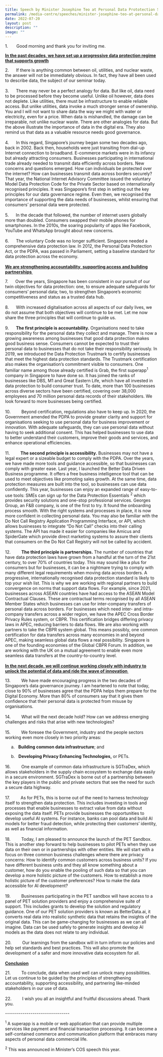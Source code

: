 ```yaml
---
title: Speech by Minister Josephine Teo at Personal Data Prototection Seminar 2022
permalink: /media-centre/speeches/minister-josephine-teo-at-personal-data-protection-seminar-2022/
date: 2022-07-20
layout: post
description: ""
image: ""
---
```

<p>1. <span style="white-space: pre;">		</span>Good morning and thank you for inviting me.&nbsp;</p>
<p>
<strong><span style="text-decoration: underline;">In the past decades, we have set up a progressive data protection regime that supports growth</span></strong>&nbsp;</p>
<p>
2.<span style="white-space: pre;">		</span>If there is anything common between oil, utilities, and nuclear waste, the answer will not be immediately obvious. In fact, they have all been used to describe data, the subject of our seminar today.&nbsp;<br>
<br>
3. <span style="white-space: pre;">		</span>There may never be a perfect analogy for data. But like oil, data need to be processed before they become useful. Unlike oil however, data does not deplete. Like utilities, there must be infrastructure to enable reliable access. But unlike utilities, data invoke a much stronger sense of ownership. You and I will not want to share data the way we might with water or electricity, even for a price. When data is mishandled, the damage can be irreparable, not unlike nuclear waste. There are other analogies for data. But the above illustrate the importance of data in the digital era. They also remind us that data as a valuable resource needs good governance.&nbsp;<br>
<br>
4. <span style="white-space: pre;">		</span>In this regard, Singapore’s journey began some two decades ago, back in 2002. Back then, households were just transiting from dial-up Internet connection to broadband. E-commerce markets were in its infancy but already attracting consumers. Businesses participating in international trade already needed to transmit data efficiently across borders. New concerns and questions emerged. How can individuals be protected over the internet? How can businesses transmit data across borders securely? That year, the National Internet Advisory Committee issued the voluntary Model Data Protection Code for the Private Sector based on internationally recognised principles. It was Singapore’s first step in setting out the key principles for our data governance regime. Even then, we recognised the importance of supporting the data needs of businesses, whilst ensuring that consumers’ personal data were protected.&nbsp;<br>
<br>
5. <span style="white-space: pre;">		</span>In the decade that followed, the number of internet users globally more than doubled. Consumers swapped their mobile phones for smartphones. In the 2010s, the soaring popularity of apps like Facebook, YouTube and WhatsApp brought about new concerns.&nbsp;<br>
<br>
6. <span style="white-space: pre;">		</span>The voluntary Code was no longer sufficient. Singapore needed a comprehensive data protection law. In 2012, the Personal Data Protection Act, or the PDPA, was passed in Parliament, setting a baseline standard for data protection across the economy.&nbsp;<br>
<span style="text-decoration: underline;"><br>
<strong>We are strengthening accountability, supporting access and building partnerships&nbsp;</strong></span></p>
<p>
7. <span style="white-space: pre;">		</span>Over the years, Singapore has been consistent in our pursuit of our twin objectives for data protection: one, to ensure adequate safeguards for consumers’ personal data; two, to strengthen Singapore’s economic competitiveness and status as a trusted data hub.&nbsp;<br>
<br>
8. <span style="white-space: pre;">		</span>With increased digitalisation across all aspects of our daily lives, we do not assume that both objectives will continue to be met. Let me now share the three principles that will continue to guide us.&nbsp;<br>
<br>
9. <span style="white-space: pre;">		</span><strong>The first principle is accountability.</strong> Organisations need to take responsibility for the personal data they collect and manage. There is now a growing awareness among businesses that good data protection makes good business sense. Consumers cannot be expected to trust their personal data to businesses that do not take their responsibility seriously. In 2019, we introduced the Data Protection Trustmark to certify businesses that meet the highest data protection standards. The Trustmark certification also makes the organisation’s commitment visible to consumers. One familiar name among those already certified is Grab, the first superapp<sup>1</sup> company in Singapore to have done so. It has joined the ranks of businesses like DBS, M1 and Great Eastern Life, which have all invested in data protection to build consumer trust. To date, more than 100 businesses across diverse sectors have been certified, covering over 38,000 employees and 70 million personal data records of their stakeholders. We look forward to more businesses being certified.&nbsp;<br>
<br>
10. <span style="white-space: pre;">		</span>Beyond certification, regulations also have to keep up. In 2020, the Government amended the PDPA to provide greater clarity and support for organisations seeking to use personal data for business improvement or innovation. With adequate safeguards, they can use personal data without having to seek additional consent. This has helped businesses to use data to better understand their customers, improve their goods and services, and enhance operational efficiencies.&nbsp;<br>
<br>
11. <span style="white-space: pre;">		</span><strong>The second principle is accessibility.</strong> Businesses may not have a legal expert or a sizeable budget to comply with the PDPA. Over the years, we have made more tools and guidance accessible, so that businesses can comply with greater ease. Last year, I launched the Better Data Driven Business programme. It offers a free business intelligence tool that can be used to meet objectives like promoting sales growth. At the same time, data protection measures are built into the tool, so businesses can use data confidently. This year, businesses can enjoy an expanded range of easy-to-use tools: SMEs can sign up for the Data Protection Essentials <sup>2</sup> which provides security solutions and one-stop professional services. Georges Group, an F&amp;B company, is one of the first to try. It found the onboarding process smooth. With the right systems and processes in place, it is now more confident in collecting personal data. You may also be familiar with the Do Not Call Registry Application Programming Interface, or API, which allows businesses to integrate “Do Not Call” checks into their calling systems. The API has made it easier for companies like Amicus and SpiderGate which provide direct marketing systems to assure their clients that consumers on the Do Not Call Registry will not be called by accident.&nbsp;<br>
<br>
12. <span style="white-space: pre;">		</span><strong>The third principle is partnerships.</strong> The number of countries that have data protection laws have grown from a handful at the turn of the 21st century, to over 70% of countries today. This may sound like a plus for consumers but for businesses, it can be a nightmare trying to comply with many different legal requirements when moving data across borders. A progressive, internationally recognised data protection standard is likely to top your wish list. This is why we are working with regional partners to build convergence on norms that support data flows. For example, since 2021, businesses across ASEAN countries have had access to the ASEAN Model Contractual Clauses. These are contractual terms recognised by all ASEAN Member States which businesses can use for inter-company transfers of personal data across&nbsp;borders. For businesses which need inter- and intra- company transfers across a wider region, we have the APEC Cross Border Privacy Rules system, or CBPR. This certification bridges differing privacy laws in APEC, reducing barriers to data flows. We are also working with partners to take the CBPR system global. This means possibly, one common certification for data transfers across many economies in and beyond APEC, making seamless global data flows a real possibility. Singapore is one of the founding economies of the Global CBPR Forum. In addition, we are working with the UK on a mutual agreement to enable even more seamless data transfers at the country-to-country level.&nbsp;<br>
<br>
<span style="text-decoration: underline;"><strong>In the next decade, we will continue working closely with industry to unlock the potential of data and ride the wave of innovation&nbsp;</strong></span></p>
<p>
13. <span style="white-space: pre;">		</span>We have made encouraging progress in the two decades of Singapore’s data governance journey. I am heartened to note that today, close to 90% of businesses agree that the PDPA helps them prepare for the Digital Economy. More than 80% of consumers say that it gives them confidence that their personal data is protected from misuse by organisations.&nbsp;<br>
<br>
14. <span style="white-space: pre;">		</span>What will the next decade hold? How can we address emerging challenges and risks that arise with new technologies?&nbsp;<br>
<br>
15. <span style="white-space: pre;">		</span>We foresee the Government, industry and the people sectors working even more closely in two priority areas:&nbsp;</p>
<p><span style="white-space: pre;">		</span>a. <span style="white-space: pre;">	</span><strong>Building common data infrastructure</strong>; and&nbsp;</p>
<p><span style="white-space: pre;">		</span>b. <span style="white-space: pre;">	</span><strong>Developing Privacy Enhancing Technologies,</strong> or PETs.&nbsp;<br>
<br>
16. <span style="white-space: pre;">		</span>One example of common data infrastructure is SGTraDex, which allows stakeholders in the supply chain ecosystem to exchange data easily in a secure environment. SGTraDex is borne out of a partnership between the key players in the public and private sectors that see the need for such a secure data highway.&nbsp;<br>
<br>
17. <span style="white-space: pre;">		</span>As for PETs, this is borne out of the need to harness technology itself to strengthen data protection. This includes investing in tools and processes that enable businesses to extract value from data without exposing the data itself. PETs provide businesses the opportunities to develop useful AI systems. For instance, banks can pool data and&nbsp;build AI models for better fraud detection, while protecting their customers’ identity, as well as financial information.&nbsp;<br>
<br>
18. <span style="white-space: pre;">		</span>Today, I am pleased to announce the launch of the PET Sandbox. This is another step forward to help businesses to pilot PETs when they use data on their own or in partnerships with other entities. We will start with a focus on three common business challenges where there are privacy concerns: How to identify common customers across business units? If you have different business units and they all know something about a customer, how do you enable the pooling of such data so that you can develop a more holistic picture of the customers. How to establish a more holistic picture of the customer preferences? How to make the data accessible for AI development?&nbsp;<br>
<br>
19. <span style="white-space: pre;">		</span>Businesses participating in the PET sandbox will have access to a panel of PET solution providers and enjoy a comprehensive suite of support. This includes grants to develop the solution and regulatory guidance. One of our PET solution providers is known as BetterData.ai, it converts real data into realistic synthetic data that retains the insights of the original data. This can be game-changing for businesses as we can all imagine. Data can be used safely to generate insights and develop AI models as the data does not relate to any individual.&nbsp;<br>
<br>
20. <span style="white-space: pre;">		</span>Our learnings from the sandbox will in turn inform our policies and help set standards and best practices. This will also promote the development of a safer and more innovative data ecosystem for all.&nbsp;<br>
<br>
<strong><span style="text-decoration: underline;">Conclusion</span>&nbsp;</strong></p>
<p>
21. <span style="white-space: pre;">		</span>To conclude, data when used well can unlock many possibilities. Let us continue to be guided by the principles of strengthening accountability, supporting accessibility, and partnering like-minded stakeholders in our use of data.&nbsp;<br>
<br>
22. <span style="white-space: pre;">		</span>I wish you all an insightful and fruitful discussions ahead. Thank you. </p>
<p>---------------------------------</p>
<p><sup>1&nbsp;</sup>A superapp is a mobile or web application that can provide multiple services like payment and financial transaction processing. It can become a self-contained commerce and communication platform that embraces many aspects of personal data commercial life.&nbsp;</p>
<div><sup>2&nbsp;</sup>This was announced in Minister’s COS speech this year.&nbsp;</div>
<p>&nbsp;</p>